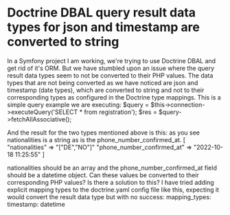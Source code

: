 
# Doctrine DBAL query result data types for json and timestamp are converted to string

In a Symfony project I am working, we're trying to use Doctrine DBAL and get rid of it's ORM. But we have stumbled upon an issue where the query result data types seem to not be converted to their PHP values. The data types that are not being converted as we have noticed are json and timestamp (date types), which are converted to string and not to their corresponding types as configured in the Doctrine type mappings.
This is a simple query example we are executing:
$query = $this->connection->executeQuery('SELECT * from registration');
$res = $query->fetchAllAssociative();

And the result for the two types mentioned above is this:
as you see nationalities is a string as is the phone_number_confirmed_at.
  [
    "nationalities" => "["DE","NO"]"
    "phone_number_confirmed_at" => "2022-10-18 11:25:55"
  ]

nationalities should be an array and the phone_number_confirmed_at field should be a datetime object.
Can these values be converted to their corresponding PHP values? Is there a solution to this?
I have tried adding explicit mapping types to the doctrine.yaml config file like this, expecting it would convert the result data type but with no success:
mapping_types:
  timestamp: datetime


        